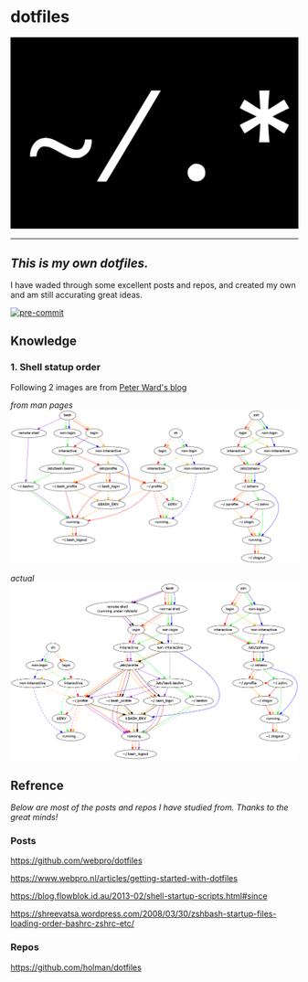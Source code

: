 # dotfiles

![image](https://github.com/buyiyihu/dotfiles/blob/main/.source/image.svg)

---
## *This is my own dotfiles.*

I have waded through some excellent posts and repos, and created my own and am still accurating great ideas.

[![pre-commit](https://img.shields.io/badge/pre--commit-enabled-brightgreen?logo=pre-commit&logoColor=white)](https://github.com/pre-commit/pre-commit)


## Knowledge


### 1. Shell statup order
Following 2 images are from [Peter Ward's blog](https://blog.flowblok.id.au/2013-02/shell-startup-scripts.html)

*from man pages*
![Shell statup order](https://github.com/buyiyihu/dotfiles/blob/main/.source/shell-startup.png)

*actual*
![Shell statup actual order](https://github.com/buyiyihu/dotfiles/blob/main/.source/shell-startup-actual.png)


## Refrence

*Below are most of the posts and repos I have studied from. Thanks to the great minds!*

### Posts
https://github.com/webpro/dotfiles

https://www.webpro.nl/articles/getting-started-with-dotfiles

https://blog.flowblok.id.au/2013-02/shell-startup-scripts.html#since


https://shreevatsa.wordpress.com/2008/03/30/zshbash-startup-files-loading-order-bashrc-zshrc-etc/

### Repos

https://github.com/holman/dotfiles

